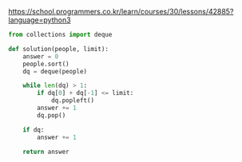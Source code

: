 https://school.programmers.co.kr/learn/courses/30/lessons/42885?language=python3

```python
from collections import deque

def solution(people, limit):
    answer = 0
    people.sort()
    dq = deque(people)

    while len(dq) > 1:
        if dq[0] + dq[-1] <= limit:
            dq.popleft()
        answer += 1
        dq.pop()

    if dq:
        answer += 1

    return answer
```